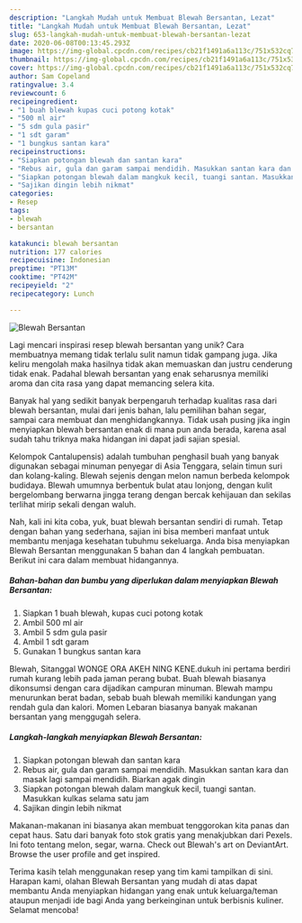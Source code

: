 ```yaml
---
description: "Langkah Mudah untuk Membuat Blewah Bersantan, Lezat"
title: "Langkah Mudah untuk Membuat Blewah Bersantan, Lezat"
slug: 653-langkah-mudah-untuk-membuat-blewah-bersantan-lezat
date: 2020-06-08T00:13:45.293Z
image: https://img-global.cpcdn.com/recipes/cb21f1491a6a113c/751x532cq70/blewah-bersantan-foto-resep-utama.jpg
thumbnail: https://img-global.cpcdn.com/recipes/cb21f1491a6a113c/751x532cq70/blewah-bersantan-foto-resep-utama.jpg
cover: https://img-global.cpcdn.com/recipes/cb21f1491a6a113c/751x532cq70/blewah-bersantan-foto-resep-utama.jpg
author: Sam Copeland
ratingvalue: 3.4
reviewcount: 6
recipeingredient:
- "1 buah blewah kupas cuci potong kotak"
- "500 ml air"
- "5 sdm gula pasir"
- "1 sdt garam"
- "1 bungkus santan kara"
recipeinstructions:
- "Siapkan potongan blewah dan santan kara"
- "Rebus air, gula dan garam sampai mendidih. Masukkan santan kara dan masak lagi sampai mendidih. Biarkan agak dingin"
- "Siapkan potongan blewah dalam mangkuk kecil, tuangi santan. Masukkan kulkas selama satu jam"
- "Sajikan dingin lebih nikmat"
categories:
- Resep
tags:
- blewah
- bersantan

katakunci: blewah bersantan 
nutrition: 177 calories
recipecuisine: Indonesian
preptime: "PT13M"
cooktime: "PT42M"
recipeyield: "2"
recipecategory: Lunch

---
```



![Blewah Bersantan](https://img-global.cpcdn.com/recipes/cb21f1491a6a113c/751x532cq70/blewah-bersantan-foto-resep-utama.jpg)

Lagi mencari inspirasi resep blewah bersantan yang unik? Cara membuatnya memang tidak terlalu sulit namun tidak gampang juga. Jika keliru mengolah maka hasilnya tidak akan memuaskan dan justru cenderung tidak enak. Padahal blewah bersantan yang enak seharusnya memiliki aroma dan cita rasa yang dapat memancing selera kita.

Banyak hal yang sedikit banyak berpengaruh terhadap kualitas rasa dari blewah bersantan, mulai dari jenis bahan, lalu pemilihan bahan segar, sampai cara membuat dan menghidangkannya. Tidak usah pusing jika ingin menyiapkan blewah bersantan enak di mana pun anda berada, karena asal sudah tahu triknya maka hidangan ini dapat jadi sajian spesial.

Kelompok Cantalupensis) adalah tumbuhan penghasil buah yang banyak digunakan sebagai minuman penyegar di Asia Tenggara, selain timun suri dan kolang-kaling. Blewah sejenis dengan melon namun berbeda kelompok budidaya. Blewah umumnya berbentuk bulat atau lonjong, dengan kulit bergelombang berwarna jingga terang dengan bercak kehijauan dan sekilas terlihat mirip sekali dengan waluh.


Nah, kali ini kita coba, yuk, buat blewah bersantan sendiri di rumah. Tetap dengan bahan yang sederhana, sajian ini bisa memberi manfaat untuk membantu menjaga kesehatan tubuhmu sekeluarga. Anda bisa menyiapkan Blewah Bersantan menggunakan 5 bahan dan 4 langkah pembuatan. Berikut ini cara dalam membuat hidangannya.

<!--inarticleads1-->

##### Bahan-bahan dan bumbu yang diperlukan dalam menyiapkan Blewah Bersantan:

1. Siapkan 1 buah blewah, kupas cuci potong kotak
1. Ambil 500 ml air
1. Ambil 5 sdm gula pasir
1. Ambil 1 sdt garam
1. Gunakan 1 bungkus santan kara


Blewah, Sitanggal WONGE ORA AKEH NING KENE.dukuh ini pertama berdiri rumah kurang lebih pada jaman perang bubat. Buah blewah biasanya dikonsumsi dengan cara dijadikan campuran minuman. Blewah mampu menurunkan berat badan, sebab buah blewah memiliki kandungan yang rendah gula dan kalori. Momen Lebaran biasanya banyak makanan bersantan yang menggugah selera. 

<!--inarticleads2-->

##### Langkah-langkah menyiapkan Blewah Bersantan:

1. Siapkan potongan blewah dan santan kara
1. Rebus air, gula dan garam sampai mendidih. Masukkan santan kara dan masak lagi sampai mendidih. Biarkan agak dingin
1. Siapkan potongan blewah dalam mangkuk kecil, tuangi santan. Masukkan kulkas selama satu jam
1. Sajikan dingin lebih nikmat


Makanan-makanan ini biasanya akan membuat tenggorokan kita panas dan cepat haus. Satu dari banyak foto stok gratis yang menakjubkan dari Pexels. Ini foto tentang melon, segar, warna. Check out Blewah&#39;s art on DeviantArt. Browse the user profile and get inspired. 

Terima kasih telah menggunakan resep yang tim kami tampilkan di sini. Harapan kami, olahan Blewah Bersantan yang mudah di atas dapat membantu Anda menyiapkan hidangan yang enak untuk keluarga/teman ataupun menjadi ide bagi Anda yang berkeinginan untuk berbisnis kuliner. Selamat mencoba!
